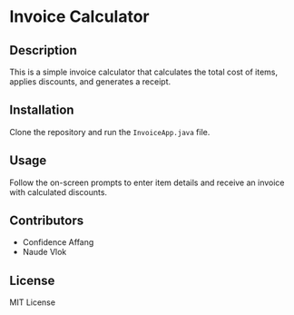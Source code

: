 # Invoice Calculator

## Description
This is a simple invoice calculator that calculates the total cost of items, applies discounts, and generates a receipt.

## Installation
Clone the repository and run the `InvoiceApp.java` file.

## Usage
Follow the on-screen prompts to enter item details and receive an invoice with calculated discounts.

## Contributors
- Confidence Affang
- Naude Vlok

## License
MIT License
